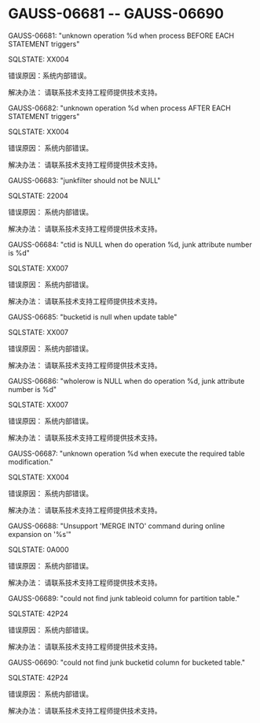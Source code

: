# GAUSS-06681 -- GAUSS-06690<a name="ZH-CN_TOPIC_0302073697"></a>

GAUSS-06681: "unknown operation %d when process BEFORE EACH STATEMENT triggers"

SQLSTATE: XX004

错误原因：系统内部错误。

解决办法： 请联系技术支持工程师提供技术支持。

GAUSS-06682: "unknown operation %d when process AFTER EACH STATEMENT triggers"

SQLSTATE: XX004

错误原因： 系统内部错误。

解决办法： 请联系技术支持工程师提供技术支持。

GAUSS-06683: "junkfilter should not be NULL"

SQLSTATE: 22004

错误原因： 系统内部错误。

解决办法： 请联系技术支持工程师提供技术支持。

GAUSS-06684: "ctid is NULL when do operation %d, junk attribute number is %d"

SQLSTATE: XX007

错误原因： 系统内部错误。

解决办法： 请联系技术支持工程师提供技术支持。

GAUSS-06685: "bucketid is null when update table"

SQLSTATE: XX007

错误原因： 系统内部错误。

解决办法： 请联系技术支持工程师提供技术支持。

GAUSS-06686: "wholerow is NULL when do operation %d, junk attribute number is %d"

SQLSTATE: XX007

错误原因： 系统内部错误。

解决办法： 请联系技术支持工程师提供技术支持。

GAUSS-06687: "unknown operation %d when execute the required table modification."

SQLSTATE: XX004

错误原因： 系统内部错误。

解决办法： 请联系技术支持工程师提供技术支持。

GAUSS-06688: "Unsupport 'MERGE INTO' command during online expansion on '%s'"

SQLSTATE: 0A000

错误原因： 系统内部错误。

解决办法： 请联系技术支持工程师提供技术支持。

GAUSS-06689: "could not find junk tableoid column for partition table."

SQLSTATE: 42P24

错误原因： 系统内部错误。

解决办法： 请联系技术支持工程师提供技术支持。

GAUSS-06690: "could not find junk bucketid column for bucketed table."

SQLSTATE: 42P24

错误原因： 系统内部错误。

解决办法： 请联系技术支持工程师提供技术支持。

